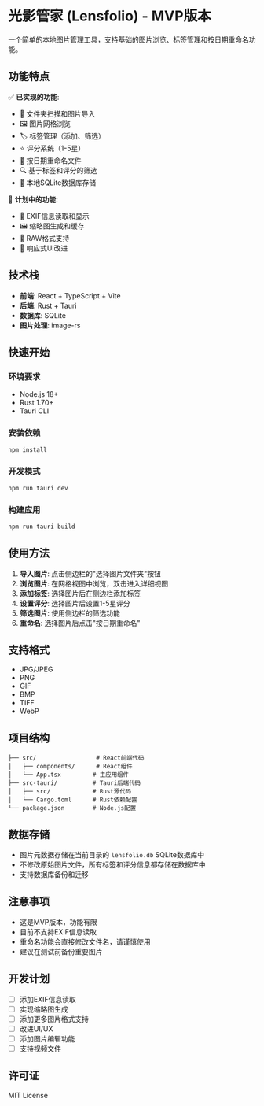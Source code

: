 # 光影管家 (Lensfolio) - MVP版本

一个简单的本地图片管理工具，支持基础的图片浏览、标签管理和按日期重命名功能。

## 功能特点

✅ **已实现的功能**:
- 📁 文件夹扫描和图片导入
- 🖼️ 图片网格浏览
- 🏷️ 标签管理（添加、筛选）
- ⭐ 评分系统（1-5星）
- 📅 按日期重命名文件
- 🔍 基于标签和评分的筛选
- 💾 本地SQLite数据库存储

🚧 **计划中的功能**:
- 📸 EXIF信息读取和显示
- 🖼️ 缩略图生成和缓存
- 🎨 RAW格式支持
- 📱 响应式UI改进

## 技术栈

- **前端**: React + TypeScript + Vite
- **后端**: Rust + Tauri
- **数据库**: SQLite
- **图片处理**: image-rs

## 快速开始

### 环境要求

- Node.js 18+
- Rust 1.70+
- Tauri CLI

### 安装依赖

```bash
npm install
```

### 开发模式

```bash
npm run tauri dev
```

### 构建应用

```bash
npm run tauri build
```

## 使用方法

1. **导入图片**: 点击侧边栏的"选择图片文件夹"按钮
2. **浏览图片**: 在网格视图中浏览，双击进入详细视图
3. **添加标签**: 选择图片后在侧边栏添加标签
4. **设置评分**: 选择图片后设置1-5星评分
5. **筛选图片**: 使用侧边栏的筛选功能
6. **重命名**: 选择图片后点击"按日期重命名"

## 支持格式

- JPG/JPEG
- PNG
- GIF
- BMP
- TIFF
- WebP

## 项目结构

```
├── src/                 # React前端代码
│   ├── components/      # React组件
│   └── App.tsx         # 主应用组件
├── src-tauri/          # Tauri后端代码
│   ├── src/            # Rust源代码
│   └── Cargo.toml      # Rust依赖配置
└── package.json        # Node.js配置
```

## 数据存储

- 图片元数据存储在当前目录的 `lensfolio.db` SQLite数据库中
- 不修改原始图片文件，所有标签和评分信息都存储在数据库中
- 支持数据库备份和迁移

## 注意事项

- 这是MVP版本，功能有限
- 目前不支持EXIF信息读取
- 重命名功能会直接修改文件名，请谨慎使用
- 建议在测试前备份重要图片

## 开发计划

- [ ] 添加EXIF信息读取
- [ ] 实现缩略图生成
- [ ] 添加更多图片格式支持
- [ ] 改进UI/UX
- [ ] 添加图片编辑功能
- [ ] 支持视频文件

## 许可证

MIT License 